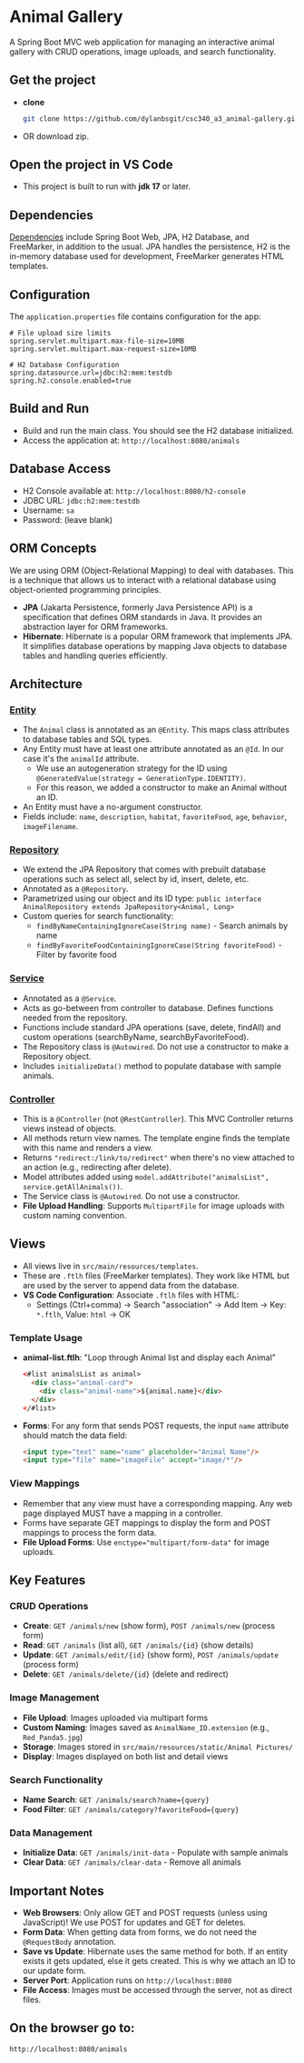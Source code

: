 # Animal Gallery

A Spring Boot MVC web application for managing an interactive animal gallery with CRUD operations, image uploads, and search functionality.

## Get the project
- **clone**
  ```bash
  git clone https://github.com/dylanbsgit/csc340_a3_animal-gallery.git
  ```
- OR download zip.

## Open the project in VS Code
- This project is built to run with **jdk 17** or later.

## Dependencies
[Dependencies](pom.xml) include Spring Boot Web, JPA, H2 Database, and FreeMarker, in addition to the usual. JPA handles the persistence, H2 is the in-memory database used for development, FreeMarker generates HTML templates.

## Configuration 
The `application.properties` file contains configuration for the app:
```properties
# File upload size limits
spring.servlet.multipart.max-file-size=10MB
spring.servlet.multipart.max-request-size=10MB

# H2 Database Configuration
spring.datasource.url=jdbc:h2:mem:testdb
spring.h2.console.enabled=true
```

## Build and Run
- Build and run the main class. You should see the H2 database initialized.
- Access the application at: `http://localhost:8080/animals`

## Database Access
- H2 Console available at: `http://localhost:8080/h2-console`
- JDBC URL: `jdbc:h2:mem:testdb`
- Username: `sa`
- Password: (leave blank)

## ORM Concepts
We are using ORM (Object-Relational Mapping) to deal with databases. This is a technique that allows us to interact with a relational database using object-oriented programming principles.

- **JPA** (Jakarta Persistence, formerly Java Persistence API) is a specification that defines ORM standards in Java. It provides an abstraction layer for ORM frameworks.
- **Hibernate**: Hibernate is a popular ORM framework that implements JPA. It simplifies database operations by mapping Java objects to database tables and handling queries efficiently.

## Architecture

### [Entity](src/main/java/com/animal/Animal.java)
- The `Animal` class is annotated as an `@Entity`. This maps class attributes to database tables and SQL types.
- Any Entity must have at least one attribute annotated as an `@Id`. In our case it's the `animalId` attribute.
  - We use an autogeneration strategy for the ID using `@GeneratedValue(strategy = GenerationType.IDENTITY)`.
  - For this reason, we added a constructor to make an Animal without an ID.
- An Entity must have a no-argument constructor.
- Fields include: `name`, `description`, `habitat`, `favoriteFood`, `age`, `behavior`, `imageFilename`.

### [Repository](src/main/java/com/animal/AnimalRepository.java)
- We extend the JPA Repository that comes with prebuilt database operations such as select all, select by id, insert, delete, etc.
- Annotated as a `@Repository`.
- Parametrized using our object and its ID type: `public interface AnimalRepository extends JpaRepository<Animal, Long>`
- Custom queries for search functionality:
  - `findByNameContainingIgnoreCase(String name)` - Search animals by name
  - `findByFavoriteFoodContainingIgnoreCase(String favoriteFood)` - Filter by favorite food

### [Service](src/main/java/com/animal/AnimalService.java)
- Annotated as a `@Service`.
- Acts as go-between from controller to database. Defines functions needed from the repository.
- Functions include standard JPA operations (save, delete, findAll) and custom operations (searchByName, searchByFavoriteFood).
- The Repository class is `@Autowired`. Do not use a constructor to make a Repository object.
- Includes `initializeData()` method to populate database with sample animals.

### [Controller](src/main/java/com/animal/AnimalController.java)
- This is a `@Controller` (not `@RestController`). This MVC Controller returns views instead of objects.
- All methods return view names. The template engine finds the template with this name and renders a view.
- Returns `"redirect:/link/to/redirect"` when there's no view attached to an action (e.g., redirecting after delete).
- Model attributes added using `model.addAttribute("animalsList", service.getAllAnimals())`.
- The Service class is `@Autowired`. Do not use a constructor.
- **File Upload Handling**: Supports `MultipartFile` for image uploads with custom naming convention.

## Views
- All views live in `src/main/resources/templates`.
- These are `.ftlh` files (FreeMarker templates). They work like HTML but are used by the server to append data from the database.
- **VS Code Configuration**: Associate `.ftlh` files with HTML:
  - Settings (Ctrl+comma) → Search "association" → Add Item → Key: `*.ftlh`, Value: `html` → OK

### Template Usage
- **animal-list.ftlh**: "Loop through Animal list and display each Animal"
  ```html
  <#list animalsList as animal>
    <div class="animal-card">
      <div class="animal-name">${animal.name}</div>
    </div>
  </#list>
  ```
- **Forms**: For any form that sends POST requests, the input `name` attribute should match the data field:
  ```html
  <input type="text" name="name" placeholder="Animal Name"/>
  <input type="file" name="imageFile" accept="image/*"/>
  ```

### View Mappings
- Remember that any view must have a corresponding mapping. Any web page displayed MUST have a mapping in a controller.
- Forms have separate GET mappings to display the form and POST mappings to process the form data.
- **File Upload Forms**: Use `enctype="multipart/form-data"` for image uploads.

## Key Features

### CRUD Operations
- **Create**: `GET /animals/new` (show form), `POST /animals/new` (process form)
- **Read**: `GET /animals` (list all), `GET /animals/{id}` (show details)
- **Update**: `GET /animals/edit/{id}` (show form), `POST /animals/update` (process form)
- **Delete**: `GET /animals/delete/{id}` (delete and redirect)

### Image Management
- **File Upload**: Images uploaded via multipart forms
- **Custom Naming**: Images saved as `AnimalName_ID.extension` (e.g., `Red_Panda5.jpg`)
- **Storage**: Images stored in `src/main/resources/static/Animal Pictures/`
- **Display**: Images displayed on both list and detail views

### Search Functionality
- **Name Search**: `GET /animals/search?name={query}`
- **Food Filter**: `GET /animals/category?favoriteFood={query}`

### Data Management
- **Initialize Data**: `GET /animals/init-data` - Populate with sample animals
- **Clear Data**: `GET /animals/clear-data` - Remove all animals

## Important Notes
- **Web Browsers**: Only allow GET and POST requests (unless using JavaScript)! We use POST for updates and GET for deletes.
- **Form Data**: When getting data from forms, we do not need the `@RequestBody` annotation.
- **Save vs Update**: Hibernate uses the same method for both. If an entity exists it gets updated, else it gets created. This is why we attach an ID to our update form.
- **Server Port**: Application runs on `http://localhost:8080`
- **File Access**: Images must be accessed through the server, not as direct files.

## On the browser go to:
`http://localhost:8080/animals`
